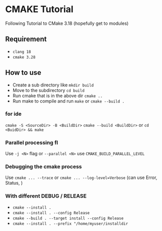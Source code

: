 # CMAKE Tutorial

Following Tutorial to CMake 3.18 (hopefully get to modules)

## Requirement

- `clang 18`
- `cmake 3.28`

## How to use

- Create a sub directory like `mkdir build`
- Move to the subdirectory `cd build`
- Run cmake that is in the above dir `cmake ..`
- Run make to compile and run `make` or `cmake --build .`

### for ide

`cmake -S <SourceDir> -B <BuildDir>`
`cmake --build <BuildDir>` or `cd <BuidDir> && make`

### Parallel processing fl

Use `-j <N>`  flag or `--parallel <N>` use `CMAKE_BUILD_PARALLEL_LEVEL`

### Debugging the cmake process

Use `cmake ... --trace` or `cmake ... --log-level=Verbose` (can use Error, Status, )

### With different DEBUG / RELEASE

- `cmake --install .`
- `cmake --install . --config Release`
- `cmake --build . --target install --config Release`
- `cmake --install . --prefix "/home/myuser/installdir`
